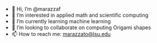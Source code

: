 - 👋 Hi, I’m @marazzaf
- 👀 I’m interested in applied math and scientific computing
- 🌱 I’m currently learning machine learning
- 💞️ I’m looking to collaborate on computing Origami shapes
- 📫 How to reach me: marazzato@lsu.edu
